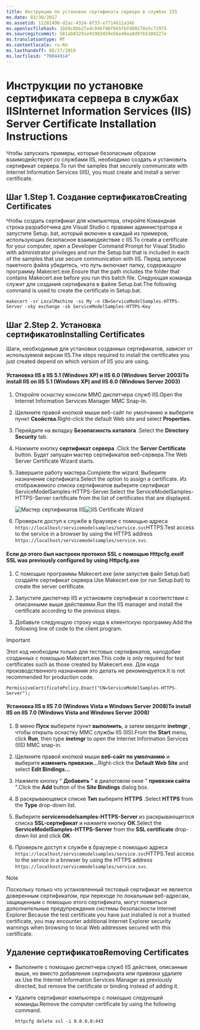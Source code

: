 ```yaml
---
title: Инструкции по установке сертификата сервера в службах IIS
ms.date: 03/30/2017
ms.assetid: 11281490-d2ac-4324-8f33-e7714611a34b
ms.openlocfilehash: 1bb9c8bb2fedc846f46f665fbfd00178e5c72975
ms.sourcegitcommit: 581ab03291e91983459e56e40ea8d97b5189227e
ms.translationtype: MT
ms.contentlocale: ru-RU
ms.lasthandoff: 08/27/2019
ms.locfileid: "70044914"
---
```

# <a name="internet-information-services-iis-server-certificate-installation-instructions"></a><span data-ttu-id="aaf43-102">Инструкции по установке сертификата сервера в службах IIS</span><span class="sxs-lookup"><span data-stu-id="aaf43-102">Internet Information Services (IIS) Server Certificate Installation Instructions</span></span>
<span data-ttu-id="aaf43-103">Чтобы запускать примеры, которые безопасным образом взаимодействуют со службами IIS, необходимо создать и установить сертификат сервера.</span><span class="sxs-lookup"><span data-stu-id="aaf43-103">To run the samples that securely communicate with Internet Information Services (IIS), you must create and install a server certificate.</span></span>  
  
## <a name="step-1-creating-certificates"></a><span data-ttu-id="aaf43-104">Шаг 1.</span><span class="sxs-lookup"><span data-stu-id="aaf43-104">Step 1.</span></span> <span data-ttu-id="aaf43-105">Создание сертификатов</span><span class="sxs-lookup"><span data-stu-id="aaf43-105">Creating Certificates</span></span>  
 <span data-ttu-id="aaf43-106">Чтобы создать сертификат для компьютера, откройте Командная строка разработчика для Visual Studio с правами администратора и запустите Setup. bat, который включен в каждый из примеров, использующих безопасное взаимодействие с IIS.</span><span class="sxs-lookup"><span data-stu-id="aaf43-106">To create a certificate for your computer, open a Developer Command Prompt for Visual Studio with administrator privileges and run the Setup.bat that is included in each of the samples that use secure communication with IIS.</span></span> <span data-ttu-id="aaf43-107">Перед запуском пакетного файла убедитесь, что путь включает папку, содержащую программу Makecert.exe.</span><span class="sxs-lookup"><span data-stu-id="aaf43-107">Ensure that the path includes the folder that contains Makecert.exe before you run this batch file.</span></span> <span data-ttu-id="aaf43-108">Следующая команда служит для создания сертификата в файле Setup.bat.</span><span class="sxs-lookup"><span data-stu-id="aaf43-108">The following command is used to create the certificate in Setup.bat.</span></span>  
  
```  
makecert -sr LocalMachine -ss My -n CN=ServiceModelSamples-HTTPS-Server -sky exchange -sk ServiceModelSamples-HTTPS-Key  
```  
  
## <a name="step-2-installing-certificates"></a><span data-ttu-id="aaf43-109">Шаг 2.</span><span class="sxs-lookup"><span data-stu-id="aaf43-109">Step 2.</span></span> <span data-ttu-id="aaf43-110">Установка сертификатов</span><span class="sxs-lookup"><span data-stu-id="aaf43-110">Installing Certificates</span></span>  
 <span data-ttu-id="aaf43-111">Шаги, необходимые для установки созданных сертификатов, зависят от используемой версии IIS.</span><span class="sxs-lookup"><span data-stu-id="aaf43-111">The steps required to install the certificates you just created depend on which version of IIS you are using.</span></span>  
  
#### <a name="to-install-iis-on-iis-51-windows-xp-and-iis-60-windows-server-2003"></a><span data-ttu-id="aaf43-112">Установка IIS в IIS 5.1 (Windows XP) и IIS 6.0 (Windows Server 2003)</span><span class="sxs-lookup"><span data-stu-id="aaf43-112">To install IIS on IIS 5.1 (Windows XP) and IIS 6.0 (Windows Server 2003)</span></span>  
  
1. <span data-ttu-id="aaf43-113">Откройте оснастку консоли MMC диспетчера служб IIS.</span><span class="sxs-lookup"><span data-stu-id="aaf43-113">Open the Internet Information Services Manager MMC Snap-In.</span></span>  
  
2. <span data-ttu-id="aaf43-114">Щелкните правой кнопкой мыши веб-сайт по умолчанию и выберите пункт **Свойства**.</span><span class="sxs-lookup"><span data-stu-id="aaf43-114">Right-click the default Web site and select **Properties**.</span></span>  
  
3. <span data-ttu-id="aaf43-115">Перейдите на вкладку **Безопасность каталога** .</span><span class="sxs-lookup"><span data-stu-id="aaf43-115">Select the **Directory Security** tab.</span></span>  
  
4. <span data-ttu-id="aaf43-116">Нажмите кнопку **сертификат сервера** .</span><span class="sxs-lookup"><span data-stu-id="aaf43-116">Click the **Server Certificate** button.</span></span> <span data-ttu-id="aaf43-117">Будет запущен мастер сертификатов веб-сервера.</span><span class="sxs-lookup"><span data-stu-id="aaf43-117">The Web Server Certificate Wizard starts.</span></span>  
  
5. <span data-ttu-id="aaf43-118">Завершите работу мастера.</span><span class="sxs-lookup"><span data-stu-id="aaf43-118">Complete the wizard.</span></span> <span data-ttu-id="aaf43-119">Выберите назначение сертификата.</span><span class="sxs-lookup"><span data-stu-id="aaf43-119">Select the option to assign a certificate.</span></span> <span data-ttu-id="aaf43-120">Из отображаемого списка сертификатов выберите сертификат ServiceModelSamples-HTTPS-Server.</span><span class="sxs-lookup"><span data-stu-id="aaf43-120">Select the ServiceModelSamples-HTTPS-Server certificate from the list of certificates that are displayed.</span></span>  
  
     <span data-ttu-id="aaf43-121">![Мастер сертификатов IIS](../../../../docs/framework/wcf/samples/media/iiscertificate-wizard.GIF "IISCertificate_Wizard")</span><span class="sxs-lookup"><span data-stu-id="aaf43-121">![IIS Certificate Wizard](../../../../docs/framework/wcf/samples/media/iiscertificate-wizard.GIF "IISCertificate_Wizard")</span></span>  
  
6. <span data-ttu-id="aaf43-122">Проверьте доступ к службе в браузере с помощью адреса `https://localhost/servicemodelsamples/service.svc`HTTPS.</span><span class="sxs-lookup"><span data-stu-id="aaf43-122">Test access to the service in a browser by using the HTTPS address `https://localhost/servicemodelsamples/service.svc`.</span></span>  
  
#### <a name="if-ssl-was-previously-configured-by-using-httpcfgexe"></a><span data-ttu-id="aaf43-123">Если до этого был настроен протокол SSL с помощью Httpcfg.exe</span><span class="sxs-lookup"><span data-stu-id="aaf43-123">If SSL was previously configured by using Httpcfg.exe</span></span>  
  
1. <span data-ttu-id="aaf43-124">С помощью программы Makecert.exe (или запустив файл Setup.bat) создайте сертификат сервера.</span><span class="sxs-lookup"><span data-stu-id="aaf43-124">Use Makecert.exe (or run Setup.bat) to create the server certificate.</span></span>  
  
2. <span data-ttu-id="aaf43-125">Запустите диспетчер IIS и установите сертификат в соответствии с описанными выше действиями.</span><span class="sxs-lookup"><span data-stu-id="aaf43-125">Run the IIS manager and install the certificate according to the previous steps.</span></span>  
  
3. <span data-ttu-id="aaf43-126">Добавьте следующую строку кода в клиентскую программу.</span><span class="sxs-lookup"><span data-stu-id="aaf43-126">Add the following line of code to the client program.</span></span>  
  
> [!IMPORTANT]
> <span data-ttu-id="aaf43-127">Этот код необходим только для тестовых сертификатов, наподобие созданных с помощью Makecert.exe.</span><span class="sxs-lookup"><span data-stu-id="aaf43-127">This code is only required for test certificates such as those created by Makecert.exe.</span></span> <span data-ttu-id="aaf43-128">Для кода производственного назначения это делать не рекомендуется.</span><span class="sxs-lookup"><span data-stu-id="aaf43-128">It is not recommended for production code.</span></span>  
  
```  
PermissiveCertificatePolicy.Enact("CN=ServiceModelSamples-HTTPS-Server");  
```  
  
#### <a name="to-install-iis-on-iis-70-windows-vista-and-windows-server-2008"></a><span data-ttu-id="aaf43-129">Установка IIS в IIS 7.0 (Windows Vista и Windows Server 2008)</span><span class="sxs-lookup"><span data-stu-id="aaf43-129">To install IIS on IIS 7.0 (Windows Vista and Windows Server 2008)</span></span>  
  
1. <span data-ttu-id="aaf43-130">В меню **Пуск** выберите пункт **выполнить**, а затем введите **inetmgr** , чтобы открыть оснастку MMC службы IIS (IIS).</span><span class="sxs-lookup"><span data-stu-id="aaf43-130">From the **Start** menu, click **Run**, then type **inetmgr** to open the Internet Information Services (IIS) MMC snap-in.</span></span>  
  
2. <span data-ttu-id="aaf43-131">Щелкните правой кнопкой мыши **веб-сайт по умолчанию** и выберите **изменить привязки...**</span><span class="sxs-lookup"><span data-stu-id="aaf43-131">Right-click the **Default Web Site** and select **Edit Bindings…**</span></span>  
  
3. <span data-ttu-id="aaf43-132">Нажмите кнопку " **Добавить** " в диалоговом окне " **привязки сайта** ".</span><span class="sxs-lookup"><span data-stu-id="aaf43-132">Click the **Add** button of the **Site Bindings** dialog box.</span></span>  
  
4. <span data-ttu-id="aaf43-133">В раскрывающемся списке **Тип** выберите **HTTPS** .</span><span class="sxs-lookup"><span data-stu-id="aaf43-133">Select **HTTPS** from the **Type** drop-down list.</span></span>  
  
5. <span data-ttu-id="aaf43-134">Выберите **servicemodelsamples-HTTPS-Server** из раскрывающегося списка **SSL-сертификат** и нажмите кнопку **ОК**.</span><span class="sxs-lookup"><span data-stu-id="aaf43-134">Select the **ServiceModelSamples-HTTPS-Server** from the **SSL certificate** drop-down list and click **OK**.</span></span>  
  
6. <span data-ttu-id="aaf43-135">Проверьте доступ к службе в браузере с помощью адреса `https://localhost/servicemodelsamples/service.svc`HTTPS.</span><span class="sxs-lookup"><span data-stu-id="aaf43-135">Test access to the service in a browser by using the HTTPS address `https://localhost/servicemodelsamples/service.svc`.</span></span>  
  
> [!NOTE]
> <span data-ttu-id="aaf43-136">Поскольку только что установленный тестовый сертификат не является доверенным сертификатом, при переходе по локальным веб-адресам, защищенным с помощью этого сертификата, могут появиться дополнительные предупреждения системы безопасности Internet Explorer.</span><span class="sxs-lookup"><span data-stu-id="aaf43-136">Because the test certificate you have just installed is not a trusted certificate, you may encounter additional Internet Explorer security warnings when browsing to local Web addresses secured with this certificate.</span></span>  
  
## <a name="removing-certificates"></a><span data-ttu-id="aaf43-137">Удаление сертификатов</span><span class="sxs-lookup"><span data-stu-id="aaf43-137">Removing Certificates</span></span>  
  
- <span data-ttu-id="aaf43-138">Выполните с помощью диспетчера служб IIS действия, описанные выше, но вместо добавления сертификата или привязки удалите их.</span><span class="sxs-lookup"><span data-stu-id="aaf43-138">Use the Internet Information Services Manager as previously directed, but remove the certificate or binding instead of adding it.</span></span>  
  
- <span data-ttu-id="aaf43-139">Удалите сертификат компьютера с помощью следующей команды.</span><span class="sxs-lookup"><span data-stu-id="aaf43-139">Remove the computer certificate by using the following command.</span></span>  
  
    ```  
    httpcfg delete ssl -i 0.0.0.0:443  
    ```
